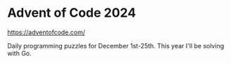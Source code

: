 # Advent of Code 2024

https://adventofcode.com/

Daily programming puzzles for December 1st-25th. This year I'll be solving with Go.
